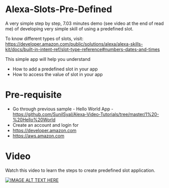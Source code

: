 # Alexa-Slots-Pre-Defined

A very simple step by step, 7.03 minutes demo (see video at the end of read me) of developing very simple skill of using a predefined slot.

To know different types of slots, visit:
https://developer.amazon.com/public/solutions/alexa/alexa-skills-kit/docs/built-in-intent-ref/slot-type-reference#numbers-dates-and-times

This simple app will help you understand
- How to add a predefined slot in your app
- How to access the value of slot in your app

# Pre-requisite
- Go through previous sample - Hello World App - https://github.com/SunilSyal/Alexa-Video-Tutorials/tree/master/1%20-%20Hello%20World
- Create an account and login for
- https://developer.amazon.com
- https://aws.amazon.com

# Video
Watch this video to learn the steps to create predefined slot application.

[![IMAGE ALT TEXT HERE](https://img.youtube.com/vi/DcRsZzncHVw/0.jpg)](https://www.youtube.com/watch?v=DcRsZzncHVw&t=9s)
